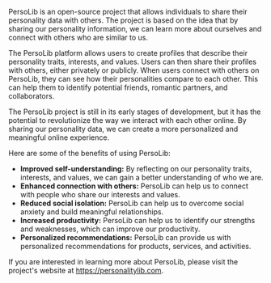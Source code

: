 PersoLib is an open-source project that allows individuals to share their personality data with others. The project is based on the idea that by sharing our personality information, we can learn more about ourselves and connect with others who are similar to us.

The PersoLib platform allows users to create profiles that describe their personality traits, interests, and values. Users can then share their profiles with others, either privately or publicly. When users connect with others on PersoLib, they can see how their personalities compare to each other. This can help them to identify potential friends, romantic partners, and collaborators.

The PersoLib project is still in its early stages of development, but it has the potential to revolutionize the way we interact with each other online. By sharing our personality data, we can create a more personalized and meaningful online experience.

Here are some of the benefits of using PersoLib:

<ul>
<li><strong>Improved self-understanding:</strong> By reflecting on our personality traits, interests, and values, we can gain a better understanding of who we are.</li>
<li><strong>Enhanced connection with others:</strong> PersoLib can help us to connect with people who share our interests and values.</li>
<li><strong>Reduced social isolation:</strong> PersoLib can help us to overcome social anxiety and build meaningful relationships.</li>
<li><strong>Increased productivity:</strong> PersoLib can help us to identify our strengths and weaknesses, which can improve our productivity.</li>
<li><strong>Personalized recommendations:</strong> PersoLib can provide us with personalized recommendations for products, services, and activities.</li>
</ul>

If you are interested in learning more about PersoLib, please visit the project's website at <a href="https://personalitylib.com">https://personalitylib.com</a>. 

